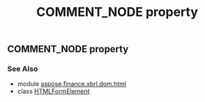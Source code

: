 ﻿---
title: COMMENT_NODE property
second_title: Aspose.Finance for Python via .NET API References
description: 
type: docs
weight: 140
url: /python-net/aspose.finance.xbrl.dom.html/htmlformelement/comment_node/
is_root: false
---

## COMMENT_NODE property


### See Also
* module [aspose.finance.xbrl.dom.html](../../)
* class [HTMLFormElement](/finance/python-net/aspose.finance.xbrl.dom.html/htmlformelement)
